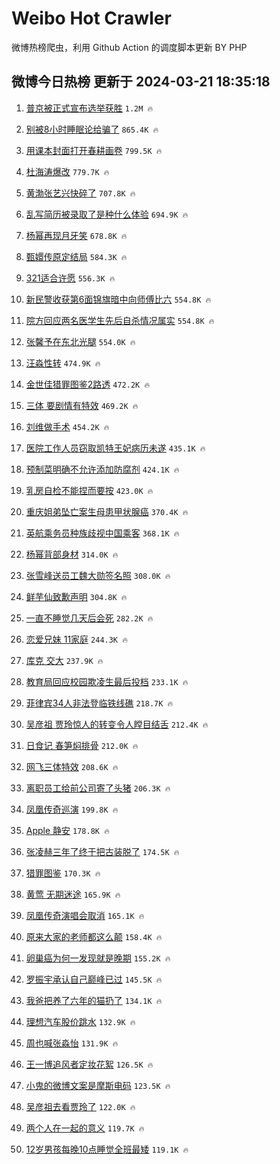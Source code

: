 # Weibo Hot Crawler 



微博热榜爬虫，利用 Github Action 的调度脚本更新 BY PHP 


## 微博今日热榜 更新于 2024-03-21 18:35:18 
1. [普京被正式宣布选举获胜](https://s.weibo.com/weibo?q=%23%E6%99%AE%E4%BA%AC%E8%A2%AB%E6%AD%A3%E5%BC%8F%E5%AE%A3%E5%B8%83%E9%80%89%E4%B8%BE%E8%8E%B7%E8%83%9C%23&t=31&band_rank=1&Refer=top) `1.2M 🔥` 

1. [别被8小时睡眠论给骗了](https://s.weibo.com/weibo?q=%23%E5%88%AB%E8%A2%AB8%E5%B0%8F%E6%97%B6%E7%9D%A1%E7%9C%A0%E8%AE%BA%E7%BB%99%E9%AA%97%E4%BA%86%23&t=31&band_rank=2&Refer=top) `865.4K 🔥` 

1. [用课本封面打开春耕画卷](https://s.weibo.com/weibo?q=%23%E7%94%A8%E8%AF%BE%E6%9C%AC%E5%B0%81%E9%9D%A2%E6%89%93%E5%BC%80%E6%98%A5%E8%80%95%E7%94%BB%E5%8D%B7%23&t=31&band_rank=3&Refer=top) `799.5K 🔥` 

1. [杜海涛爆改](https://s.weibo.com/weibo?q=%23%E6%9D%9C%E6%B5%B7%E6%B6%9B%E7%88%86%E6%94%B9%23&t=31&band_rank=4&Refer=top) `779.7K 🔥` 

1. [黄渤张艺兴快碎了](https://s.weibo.com/weibo?q=%23%E9%BB%84%E6%B8%A4%E5%BC%A0%E8%89%BA%E5%85%B4%E5%BF%AB%E7%A2%8E%E4%BA%86%23&t=31&band_rank=5&Refer=top) `707.8K 🔥` 

1. [乱写简历被录取了是种什么体验](https://s.weibo.com/weibo?q=%23%E4%B9%B1%E5%86%99%E7%AE%80%E5%8E%86%E8%A2%AB%E5%BD%95%E5%8F%96%E4%BA%86%E6%98%AF%E7%A7%8D%E4%BB%80%E4%B9%88%E4%BD%93%E9%AA%8C%23&t=31&band_rank=6&Refer=top) `694.9K 🔥` 

1. [杨幂再现月牙笑](https://s.weibo.com/weibo?q=%23%E6%9D%A8%E5%B9%82%E5%86%8D%E7%8E%B0%E6%9C%88%E7%89%99%E7%AC%91%23&t=31&band_rank=7&Refer=top) `678.8K 🔥` 

1. [甄嬛传原定结局](https://s.weibo.com/weibo?q=%E7%94%84%E5%AC%9B%E4%BC%A0%E5%8E%9F%E5%AE%9A%E7%BB%93%E5%B1%80&t=31&band_rank=8&Refer=top) `584.3K 🔥` 

1. [321适合许愿](https://s.weibo.com/weibo?q=%23321%E9%80%82%E5%90%88%E8%AE%B8%E6%84%BF%23&t=31&band_rank=9&Refer=top) `556.3K 🔥` 

1. [新民警收获第6面锦旗暗中向师傅比六](https://s.weibo.com/weibo?q=%23%E6%96%B0%E6%B0%91%E8%AD%A6%E6%94%B6%E8%8E%B7%E7%AC%AC6%E9%9D%A2%E9%94%A6%E6%97%97%E6%9A%97%E4%B8%AD%E5%90%91%E5%B8%88%E5%82%85%E6%AF%94%E5%85%AD%23&t=31&band_rank=10&Refer=top) `554.8K 🔥` 

1. [院方回应两名医学生先后自杀情况属实](https://s.weibo.com/weibo?q=%23%E9%99%A2%E6%96%B9%E5%9B%9E%E5%BA%94%E4%B8%A4%E5%90%8D%E5%8C%BB%E5%AD%A6%E7%94%9F%E5%85%88%E5%90%8E%E8%87%AA%E6%9D%80%E6%83%85%E5%86%B5%E5%B1%9E%E5%AE%9E%23&t=31&band_rank=11&Refer=top) `554.8K 🔥` 

1. [张馨予在东北光腿](https://s.weibo.com/weibo?q=%23%E5%BC%A0%E9%A6%A8%E4%BA%88%E5%9C%A8%E4%B8%9C%E5%8C%97%E5%85%89%E8%85%BF%23&t=31&band_rank=12&Refer=top) `554.0K 🔥` 

1. [汪淼性转](https://s.weibo.com/weibo?q=%E6%B1%AA%E6%B7%BC%E6%80%A7%E8%BD%AC&t=31&band_rank=13&Refer=top) `474.9K 🔥` 

1. [金世佳猎罪图鉴2路透](https://s.weibo.com/weibo?q=%23%E9%87%91%E4%B8%96%E4%BD%B3%E7%8C%8E%E7%BD%AA%E5%9B%BE%E9%89%B42%E8%B7%AF%E9%80%8F%23&t=31&band_rank=14&Refer=top) `472.2K 🔥` 

1. [三体 要剧情有特效](https://s.weibo.com/weibo?q=%E4%B8%89%E4%BD%93%20%E8%A6%81%E5%89%A7%E6%83%85%E6%9C%89%E7%89%B9%E6%95%88&t=31&band_rank=15&Refer=top) `469.2K 🔥` 

1. [刘维做手术](https://s.weibo.com/weibo?q=%23%E5%88%98%E7%BB%B4%E5%81%9A%E6%89%8B%E6%9C%AF%23&t=31&band_rank=16&Refer=top) `454.2K 🔥` 

1. [医院工作人员窃取凯特王妃病历未遂](https://s.weibo.com/weibo?q=%23%E5%8C%BB%E9%99%A2%E5%B7%A5%E4%BD%9C%E4%BA%BA%E5%91%98%E7%AA%83%E5%8F%96%E5%87%AF%E7%89%B9%E7%8E%8B%E5%A6%83%E7%97%85%E5%8E%86%E6%9C%AA%E9%81%82%23&t=31&band_rank=17&Refer=top) `435.1K 🔥` 

1. [预制菜明确不允许添加防腐剂](https://s.weibo.com/weibo?q=%23%E9%A2%84%E5%88%B6%E8%8F%9C%E6%98%8E%E7%A1%AE%E4%B8%8D%E5%85%81%E8%AE%B8%E6%B7%BB%E5%8A%A0%E9%98%B2%E8%85%90%E5%89%82%23&t=31&band_rank=18&Refer=top) `424.1K 🔥` 

1. [乳房自检不能捏而要按](https://s.weibo.com/weibo?q=%23%E4%B9%B3%E6%88%BF%E8%87%AA%E6%A3%80%E4%B8%8D%E8%83%BD%E6%8D%8F%E8%80%8C%E8%A6%81%E6%8C%89%23&t=31&band_rank=19&Refer=top) `423.0K 🔥` 

1. [重庆姐弟坠亡案生母患甲状腺癌](https://s.weibo.com/weibo?q=%23%E9%87%8D%E5%BA%86%E5%A7%90%E5%BC%9F%E5%9D%A0%E4%BA%A1%E6%A1%88%E7%94%9F%E6%AF%8D%E6%82%A3%E7%94%B2%E7%8A%B6%E8%85%BA%E7%99%8C%23&t=31&band_rank=20&Refer=top) `370.4K 🔥` 

1. [英航乘务员种族歧视中国乘客](https://s.weibo.com/weibo?q=%23%E8%8B%B1%E8%88%AA%E4%B9%98%E5%8A%A1%E5%91%98%E7%A7%8D%E6%97%8F%E6%AD%A7%E8%A7%86%E4%B8%AD%E5%9B%BD%E4%B9%98%E5%AE%A2%23&t=31&band_rank=21&Refer=top) `368.1K 🔥` 

1. [杨幂背部身材](https://s.weibo.com/weibo?q=%23%E6%9D%A8%E5%B9%82%E8%83%8C%E9%83%A8%E8%BA%AB%E6%9D%90%23&t=31&band_rank=22&Refer=top) `314.0K 🔥` 

1. [张雪峰送员工魏大勋签名照](https://s.weibo.com/weibo?q=%23%E5%BC%A0%E9%9B%AA%E5%B3%B0%E9%80%81%E5%91%98%E5%B7%A5%E9%AD%8F%E5%A4%A7%E5%8B%8B%E7%AD%BE%E5%90%8D%E7%85%A7%23&t=31&band_rank=23&Refer=top) `308.0K 🔥` 

1. [鲜芋仙致歉声明](https://s.weibo.com/weibo?q=%23%E9%B2%9C%E8%8A%8B%E4%BB%99%E8%87%B4%E6%AD%89%E5%A3%B0%E6%98%8E%23&t=31&band_rank=24&Refer=top) `304.8K 🔥` 

1. [一直不睡觉几天后会死](https://s.weibo.com/weibo?q=%23%E4%B8%80%E7%9B%B4%E4%B8%8D%E7%9D%A1%E8%A7%89%E5%87%A0%E5%A4%A9%E5%90%8E%E4%BC%9A%E6%AD%BB%23&t=31&band_rank=25&Refer=top) `282.2K 🔥` 

1. [恋爱兄妹 11家庭](https://s.weibo.com/weibo?q=%E6%81%8B%E7%88%B1%E5%85%84%E5%A6%B9%2011%E5%AE%B6%E5%BA%AD&t=31&band_rank=26&Refer=top) `244.3K 🔥` 

1. [库克 交大](https://s.weibo.com/weibo?q=%E5%BA%93%E5%85%8B%20%E4%BA%A4%E5%A4%A7&t=31&band_rank=27&Refer=top) `237.9K 🔥` 

1. [教育局回应校园欺凌生最后投档](https://s.weibo.com/weibo?q=%23%E6%95%99%E8%82%B2%E5%B1%80%E5%9B%9E%E5%BA%94%E6%A0%A1%E5%9B%AD%E6%AC%BA%E5%87%8C%E7%94%9F%E6%9C%80%E5%90%8E%E6%8A%95%E6%A1%A3%23&t=31&band_rank=28&Refer=top) `233.1K 🔥` 

1. [菲律宾34人非法登临铁线礁](https://s.weibo.com/weibo?q=%23%E8%8F%B2%E5%BE%8B%E5%AE%BE34%E4%BA%BA%E9%9D%9E%E6%B3%95%E7%99%BB%E4%B8%B4%E9%93%81%E7%BA%BF%E7%A4%81%23&t=31&band_rank=29&Refer=top) `218.7K 🔥` 

1. [吴彦祖 贾玲惊人的转变令人瞠目结舌](https://s.weibo.com/weibo?q=%E5%90%B4%E5%BD%A6%E7%A5%96%20%E8%B4%BE%E7%8E%B2%E6%83%8A%E4%BA%BA%E7%9A%84%E8%BD%AC%E5%8F%98%E4%BB%A4%E4%BA%BA%E7%9E%A0%E7%9B%AE%E7%BB%93%E8%88%8C&t=31&band_rank=30&Refer=top) `212.4K 🔥` 

1. [日食记 春笋焖排骨](https://s.weibo.com/weibo?q=%E6%97%A5%E9%A3%9F%E8%AE%B0%20%E6%98%A5%E7%AC%8B%E7%84%96%E6%8E%92%E9%AA%A8&t=31&band_rank=31&Refer=top) `212.0K 🔥` 

1. [网飞三体特效](https://s.weibo.com/weibo?q=%E7%BD%91%E9%A3%9E%E4%B8%89%E4%BD%93%E7%89%B9%E6%95%88&t=31&band_rank=32&Refer=top) `208.6K 🔥` 

1. [离职员工给前公司寄了头猪](https://s.weibo.com/weibo?q=%23%E7%A6%BB%E8%81%8C%E5%91%98%E5%B7%A5%E7%BB%99%E5%89%8D%E5%85%AC%E5%8F%B8%E5%AF%84%E4%BA%86%E5%A4%B4%E7%8C%AA%23&t=31&band_rank=33&Refer=top) `206.3K 🔥` 

1. [凤凰传奇巡演](https://s.weibo.com/weibo?q=%E5%87%A4%E5%87%B0%E4%BC%A0%E5%A5%87%E5%B7%A1%E6%BC%94&t=31&band_rank=34&Refer=top) `199.8K 🔥` 

1. [Apple 静安](https://s.weibo.com/weibo?q=Apple%20%E9%9D%99%E5%AE%89&t=31&band_rank=35&Refer=top) `178.8K 🔥` 

1. [张凌赫三年了终于把古装脱了](https://s.weibo.com/weibo?q=%E5%BC%A0%E5%87%8C%E8%B5%AB%E4%B8%89%E5%B9%B4%E4%BA%86%E7%BB%88%E4%BA%8E%E6%8A%8A%E5%8F%A4%E8%A3%85%E8%84%B1%E4%BA%86&t=31&band_rank=36&Refer=top) `174.5K 🔥` 

1. [猎罪图鉴](https://s.weibo.com/weibo?q=%E7%8C%8E%E7%BD%AA%E5%9B%BE%E9%89%B4&t=31&band_rank=37&Refer=top) `170.3K 🔥` 

1. [黄莺 无期迷途](https://s.weibo.com/weibo?q=%E9%BB%84%E8%8E%BA%20%E6%97%A0%E6%9C%9F%E8%BF%B7%E9%80%94&t=31&band_rank=38&Refer=top) `165.9K 🔥` 

1. [凤凰传奇演唱会取消](https://s.weibo.com/weibo?q=%23%E5%87%A4%E5%87%B0%E4%BC%A0%E5%A5%87%E6%BC%94%E5%94%B1%E4%BC%9A%E5%8F%96%E6%B6%88%23&t=31&band_rank=39&Refer=top) `165.1K 🔥` 

1. [原来大家的老师都这么颠](https://s.weibo.com/weibo?q=%23%E5%8E%9F%E6%9D%A5%E5%A4%A7%E5%AE%B6%E7%9A%84%E8%80%81%E5%B8%88%E9%83%BD%E8%BF%99%E4%B9%88%E9%A2%A0%23&t=31&band_rank=40&Refer=top) `158.4K 🔥` 

1. [卵巢癌为何一发现就是晚期](https://s.weibo.com/weibo?q=%23%E5%8D%B5%E5%B7%A2%E7%99%8C%E4%B8%BA%E4%BD%95%E4%B8%80%E5%8F%91%E7%8E%B0%E5%B0%B1%E6%98%AF%E6%99%9A%E6%9C%9F%23&t=31&band_rank=41&Refer=top) `155.2K 🔥` 

1. [罗振宇承认自己巅峰已过](https://s.weibo.com/weibo?q=%23%E7%BD%97%E6%8C%AF%E5%AE%87%E6%89%BF%E8%AE%A4%E8%87%AA%E5%B7%B1%E5%B7%85%E5%B3%B0%E5%B7%B2%E8%BF%87%23&t=31&band_rank=42&Refer=top) `145.5K 🔥` 

1. [我爸把养了六年的猫扔了](https://s.weibo.com/weibo?q=%23%E6%88%91%E7%88%B8%E6%8A%8A%E5%85%BB%E4%BA%86%E5%85%AD%E5%B9%B4%E7%9A%84%E7%8C%AB%E6%89%94%E4%BA%86%23&t=31&band_rank=43&Refer=top) `134.1K 🔥` 

1. [理想汽车股价跳水](https://s.weibo.com/weibo?q=%23%E7%90%86%E6%83%B3%E6%B1%BD%E8%BD%A6%E8%82%A1%E4%BB%B7%E8%B7%B3%E6%B0%B4%23&t=31&band_rank=44&Refer=top) `132.9K 🔥` 

1. [周也喊张淼怡](https://s.weibo.com/weibo?q=%23%E5%91%A8%E4%B9%9F%E5%96%8A%E5%BC%A0%E6%B7%BC%E6%80%A1%23&t=31&band_rank=45&Refer=top) `131.9K 🔥` 

1. [王一博追风者定妆花絮](https://s.weibo.com/weibo?q=%23%E7%8E%8B%E4%B8%80%E5%8D%9A%E8%BF%BD%E9%A3%8E%E8%80%85%E5%AE%9A%E5%A6%86%E8%8A%B1%E7%B5%AE%23&t=31&band_rank=46&Refer=top) `126.5K 🔥` 

1. [小鬼的微博文案是摩斯电码](https://s.weibo.com/weibo?q=%E5%B0%8F%E9%AC%BC%E7%9A%84%E5%BE%AE%E5%8D%9A%E6%96%87%E6%A1%88%E6%98%AF%E6%91%A9%E6%96%AF%E7%94%B5%E7%A0%81&t=31&band_rank=47&Refer=top) `123.5K 🔥` 

1. [吴彦祖去看贾玲了](https://s.weibo.com/weibo?q=%23%E5%90%B4%E5%BD%A6%E7%A5%96%E5%8E%BB%E7%9C%8B%E8%B4%BE%E7%8E%B2%E4%BA%86%23&t=31&band_rank=48&Refer=top) `122.0K 🔥` 

1. [两个人在一起的意义](https://s.weibo.com/weibo?q=%E4%B8%A4%E4%B8%AA%E4%BA%BA%E5%9C%A8%E4%B8%80%E8%B5%B7%E7%9A%84%E6%84%8F%E4%B9%89&t=31&band_rank=49&Refer=top) `119.7K 🔥` 

1. [12岁男孩每晚10点睡觉全班最矮](https://s.weibo.com/weibo?q=%2312%E5%B2%81%E7%94%B7%E5%AD%A9%E6%AF%8F%E6%99%9A10%E7%82%B9%E7%9D%A1%E8%A7%89%E5%85%A8%E7%8F%AD%E6%9C%80%E7%9F%AE%23&t=31&band_rank=50&Refer=top) `119.1K 🔥` 


